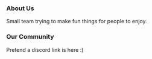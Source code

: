 ### About Us
Small team trying to make fun things for people to enjoy.

### Our Community
Pretend a discord link is here :)
